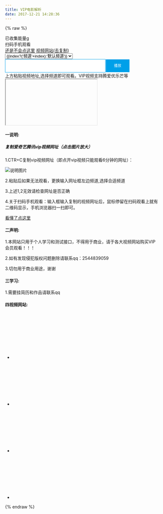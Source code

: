 ```yaml
---
title: VIP电影解析
date: 2017-12-21 14:28:36
---
```

{% raw %}
<script src="http://at.alicdn.com/t/font_518669_3mrmx047ejpmbo6r.js"></script>
<div id="app">
    <span id="busuanzi_container_page_pv">
        <i class="fa fa-tree" aria-hidden="true"></i>已收集能量<span id="busuanzi_value_page_pv"></span>g
    </span>
    <div class="mobile" @mouseenter="showQR">
        <span><i class="fa fa-apple" aria-hidden="true"></i>扫码手机观看</span>
        <div class="getQrcode" id="qr"></div>
    </div>
    <a href="#instr" class='mobile'><i class="fa fa-exclamation-circle" aria-hidden="true"></i>还是不会点这里</a>
    <a href="#setIndex" class='mobile'><i class="fa fa-video-camera" aria-hidden="true"></i>视频网站(去复制)</a>
    <div class='title'>
            <select id="checks" v-model="changeType">
                <option :value="index" v-for="(item,index) in setUrl">{{index?('频道'+index):'默认频道'}}</option>
            </select>
            <input type="text" id="link" style="border:1px solid #00a0e9; width:calc(100% - 174px); line-height:30px; padding:6px; display:block; float:left;" v-model="getUrl" />
            <button type="submit" style="font-size:12px; line-height:40px; background-color:#00a0e9; border:1px solid #FFF; display:block; color:#fff;width:80px" @click="play">播放</button>
    </div>
    <div class="tip">上方粘贴视频地址,选择频道即可观看。VIP视频支持腾爱优乐芒等</div>
        <div class="video_box">
            <iframe id="video_iframe" src="">
            </iframe>
        </div>
    <div id="instr">
        <h4>一说明:</h4>
        <h5>复制爱奇艺腾讯vip视频网址（点击图片放大）</h5>
        <p>1.CTR+C复制vip视频网址（即点开vip视频只能观看6分钟的网址）：</p>
        <img src="http://osk1hpe2y.bkt.clouddn.com/17-12-22/66735916.jpg" alt="说明图片">
        <p>2.粘贴后如果无法观看，更换输入网址框左边频道,选择合适频道</p>
        <p>3.上述1,2无效请检查网址是否正确</p>
        <p>4.关于扫码手机观看：输入框输入复制的视频网址后，鼠标停留在扫码观看上就有二维码显示，手机浏览器扫一扫即可。</p>
        <a href="#app">看懂了点这里</a>
         <h4>二声明:</h4>
        <p>1.本网站只用于个人学习和测试接口，不得用于商业，请于各大视频网站购买VIP会员观看！！！</p>
        <p>2.如有发现侵犯版权问题删除请联系qq：2544839059</p>
        <p>3.切勿用于商业用途，谢谢</p>
         <h4>三学习:</h4>
        <p>1.需要挂简历和作品请联系qq</p>
        <h4>四视频网站:</h4>
        <ul id="setIndex">            
            <li class="setSvg"><a href="http://vip.iqiyi.com"><svg class="icon" aria-hidden="true"><use xlink:href="#icon-aiqiyi"></use></svg></a></li>
            <li class="setSvg"><a href="http://www.youku.com/"><svg class="icon" aria-hidden="true"><use xlink:href="#icon-youku"></use></svg></a></li>
            <li class="setSvg"><a href="https://v.qq.com/"><svg class="icon" aria-hidden="true"><use xlink:href="#icon-tengxunshipin"></use></svg></a></li>
            <li class="setSvg"><a href="http://www.le.com/"><svg class="icon" aria-hidden="true"><use xlink:href="#icon-leshi"></use></svg></a></li>
        </ul>    
    </div>

</div>
<script src="../js/static/lib/vue.js"></script>
<script src="../js/static/lib/qrcode.js"></script>
<script src="../js/static/relhome.js"></script>
{% endraw %}